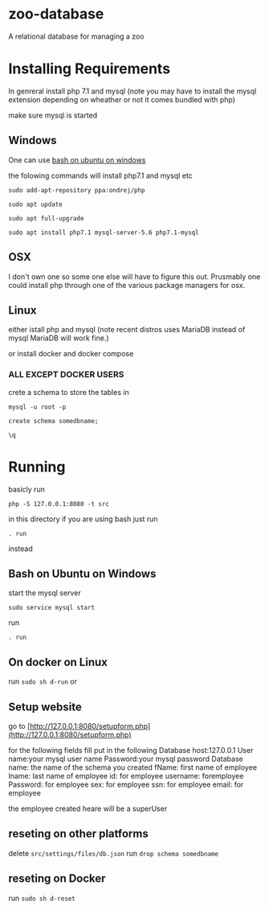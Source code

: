 # zoo-database
A relational database for managing a zoo 

# Installing Requirements
In genreral install php 7.1 and mysql (note you may have to install the mysql extension depending on wheather or not it comes bundled with php)

make sure mysql is started

## Windows
One can use  [bash on ubuntu on windows](https://msdn.microsoft.com/en-us/commandline/wsl/about)

the folowing commands will install php7.1 and mysql etc

`sudo add-apt-repository ppa:ondrej/php`

`sudo apt update`

`sudo apt full-upgrade`

`sudo apt install php7.1 mysql-server-5.6 php7.1-mysql`

## OSX
I don't own one so some one else will have to figure this out. Prusmably one could install php through one of the various package managers for osx. 

## Linux
either istall php and mysql (note recent distros uses  MariaDB  instead of mysql  MariaDB  will work fine.)

or install docker and docker compose

### ALL EXCEPT DOCKER USERS
crete a schema to store the tables in

`mysql -u root -p`

`create schema somedbname;`

`\q`

# Running
basicly run

`php -S 127.0.0.1:8080 -t src`

in this directory if you are using bash just run 

`. run`

instead



## Bash on Ubuntu on Windows
start the mysql server

`sudo service mysql start`

run 

`. run`

## On docker on Linux

run `sudo sh d-run`
or 

## Setup website

go to [http://127.0.0.1:8080/setupform.php](http://127.0.0.1:8080/setupform.php)

for the following fields fill put in the following
Database host:127.0.0.1
User name:your mysql user name
Password:your mysql password
Database name: the name of the schema you created
fName: first name of employee
lname: last name of employee
id: for employee
username: foremployee
Password: for employee
sex: for employee
ssn: for employee
email: for employee

the employee created heare will be a superUser

## reseting on other platforms

delete `src/settings/files/db.json`
run `drop schema somedbname`

 ## reseting on Docker
run `sudo sh d-reset`